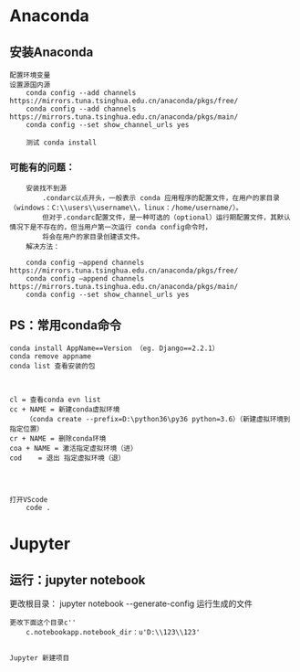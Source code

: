 # Anaconda 

## 安装Anaconda
	配置环境变量
	设置源国内源
		conda config --add channels https://mirrors.tuna.tsinghua.edu.cn/anaconda/pkgs/free/
		conda config --add channels https://mirrors.tuna.tsinghua.edu.cn/anaconda/pkgs/main/
		conda config --set show_channel_urls yes

		测试 conda install 
	
### 可能有的问题：
		安装找不到源
			.condarc以点开头，一般表示 conda 应用程序的配置文件，在用户的家目录（windows：C:\\users\\username\\，linux：/home/username/）。
			但对于.condarc配置文件，是一种可选的（optional）运行期配置文件，其默认情况下是不存在的，但当用户第一次运行 conda config命令时，
			将会在用户的家目录创建该文件。
		解决方法：

		conda config –append channels https://mirrors.tuna.tsinghua.edu.cn/anaconda/pkgs/free/
		conda config –append channels https://mirrors.tuna.tsinghua.edu.cn/anaconda/pkgs/main/
		conda config --set show_channel_urls yes

## PS：常用conda命令

	conda install AppName==Version （eg. Django==2.2.1）
	conda remove appname
	conda list 查看安装的包
	


    cl = 查看conda evn list
    cc + NAME = 新建conda虚拟环境
        （conda create --prefix=D:\python36\py36 python=3.6）（新建虚拟环境到指定位置）
    cr + NAME = 删除conda环境
    coa + NAME = 激活指定虚拟环境（进）
    cod    = 退出 指定虚拟环境（退）




    打开VScode  
        code .

# Jupyter
## 运行：jupyter  notebook

更改根目录：
	jupyter notebook --generate-config
	运行生成的文件
	
	更改下面这个目录c''
		c.notebookapp.notebook_dir：u'D:\\123\\123'


	Jupyter 新建项目
